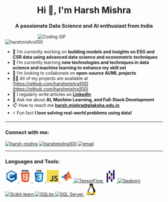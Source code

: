 <h1 align="center">Hi 👋, I'm Harsh Mishra</h1>
<h3 align="center">A passionate Data Science and AI enthusiast from India</h3>

<p align="left"> 
  <img src="https://media.tenor.com/2uyENRmiUt0AAAAC/coding.gif" alt="Coding GIF" width="400" align="right"/>
</p>

<p align="left"> <img src="https://komarev.com/ghpvc/?username=harshmishra100&label=Profile%20views&color=0e75b6&style=flat" alt="harshmishra100" /> </p>

- 🔭 I’m currently working on **building models and insights on ESG and CSR data using advanced data science and econometric techniques**
- 🌱 I’m currently learning **new technologies and techniques in data science and machine learning to enhance my skill set**  
- 👯 I’m looking to collaborate on **open-source AI/ML projects**
- 👨‍💻 All of my projects are available at [https://github.com/harshmishra100](https://github.com/harshmishra100)
- 📝 I regularly write articles on **[LinkedIn](https://www.linkedin.com/in/harsh-mishra-04b430251/)**
- 💬 Ask me about **AI, Machine Learning, and Full-Stack Development**
- 📫 How to reach me **harsh.mishra@plaksha.edu.in**
- ⚡ Fun fact **I love solving real-world problems using data!**

---

<h3 align="left">Connect with me:</h3>
<p align="left">
<a href="https://linkedin.com/in/harsh-mishra-04b430251" target="blank"><img align="center" src="https://cdn.jsdelivr.net/npm/simple-icons@3.0.1/icons/linkedin.svg" alt="harsh-mishra" height="30" width="40" /></a>
<a href="https://github.com/harshmishra100" target="blank"><img align="center" src="https://cdn.jsdelivr.net/npm/simple-icons@3.0.1/icons/github.svg" alt="harshmishra100" height="30" width="40" /></a>
<a href="mailto:harsh.mishra@plaksha.edu.in" target="blank"><img align="center" src="https://cdn.jsdelivr.net/npm/simple-icons@3.0.1/icons/gmail.svg" alt="email" height="30" width="40" /></a>
</p>

---

<h3 align="left">Languages and Tools:</h3>
<p align="left">
  <a href="https://www.cplusplus.com" target="_blank"> <img src="https://raw.githubusercontent.com/devicons/devicon/master/icons/c/c-original.svg" alt="C" width="40" height="40"/> </a>
  <a href="https://html.spec.whatwg.org/multipage/" target="_blank"> <img src="https://raw.githubusercontent.com/devicons/devicon/master/icons/html5/html5-original-wordmark.svg" alt="HTML" width="40" height="40"/> </a>
  <a href="https://www.w3.org/Style/CSS/Overview.en.html" target="_blank"> <img src="https://raw.githubusercontent.com/devicons/devicon/master/icons/css3/css3-original-wordmark.svg" alt="CSS" width="40" height="40"/> </a>
  <a href="https://www.javascript.com/" target="_blank"> <img src="https://raw.githubusercontent.com/devicons/devicon/master/icons/javascript/javascript-original.svg" alt="JavaScript" width="40" height="40"/> </a>
  <a href="https://www.mathworks.com/products/matlab.html" target="_blank"> <img src="https://raw.githubusercontent.com/devicons/devicon/master/icons/matlab/matlab-original.svg" alt="MATLAB" width="40" height="40"/> </a>
  <a href="https://www.tensorflow.org/" target="_blank"> <img src="https://www.vectorlogo.zone/logos/tensorflow/tensorflow-icon.svg" alt="TensorFlow" width="40" height="40"/> </a>
  <a href="https://pandas.pydata.org/" target="_blank"> <img src="https://raw.githubusercontent.com/devicons/devicon/master/icons/pandas/pandas-original.svg" alt="Pandas" width="40" height="40"/> </a>
  <a href="https://seaborn.pydata.org/" target="_blank"> <img src="https://seaborn.pydata.org/_images/logo-tall-lightbg.svg" alt="Seaborn" width="40" height="40"/> </a>
  <a href="https://scikit-learn.org/" target="_blank"> <img src="https://upload.wikimedia.org/wikipedia/commons/0/05/Scikit_learn_logo_small.svg" alt="Scikit-learn" width="40" height="40"/> </a>
  <a href="https://www.sqlite.org/" target="_blank"> <img src="https://www.vectorlogo.zone/logos/sqlite/sqlite-icon.svg" alt="SQLite" width="40" height="40"/> </a>
  <a href="https://www.microsoft.com/en-us/sql-server" target="_blank"> <img src="https://www.svgrepo.com/show/303229/microsoft-sql-server-logo.svg" alt="SQL Server" width="40" height="40"/> </a>
  <a href="https://www.linux.org/" target="_blank"> <img src="https://raw.githubusercontent.com/devicons/devicon/master/icons/linux/linux-original.svg" alt="Linux" width="40" height="40"/> </a>
</p>
